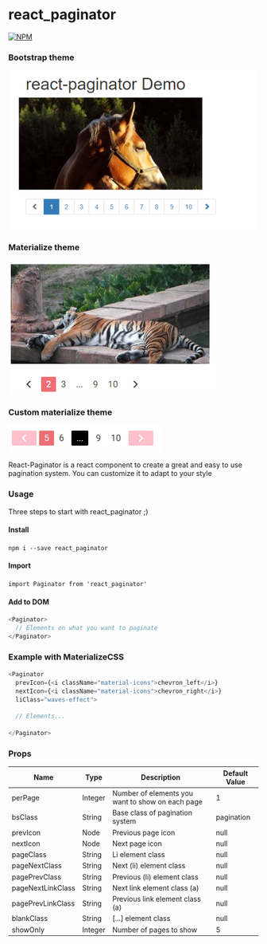 # react_paginator

[![NPM](https://nodei.co/npm/react_paginator.png?compact=true)](https://npmjs.org/package/react_paginator)

### Bootstrap theme
![Screenshot from demo](img/demo1_screen.png)

### Materialize theme
![Screenshot from demo with MaterializeCSS](img/materialize_demo.png)

### Custom materialize theme
![Custom Materialize Theme](img/custom_materialize.png)

React-Paginator is a react component to create a great and easy to use pagination system.
You can customize it to adapt to your style

### Usage

Three steps to start with react_paginator ;)

#### Install
`npm i --save react_paginator`

#### Import
`import Paginator from 'react_paginator'`

#### Add to DOM
```javascript
<Paginator>
  // Elements on what you want to paginate
</Paginator>
```

### Example with MaterializeCSS

```javascript
<Paginator 
  prevIcon={<i className="material-icons">chevron_left</i>} 
  nextIcon={<i className="material-icons">chevron_right</i>}
  liClass="waves-effect">

  // Elements...

</Paginator>
```

### Props

| Name    | Type    | Description                                      | Default Value |
|---------|---------|--------------------------------------------------|---------------|
| perPage | Integer | Number of elements you want to show on each page | 1 |
| bsClass | String | Base class of pagination system | pagination |
| prevIcon | Node | Previous page icon | null |
| nextIcon | Node | Next page icon | null |
| pageClass | String | Li element class | null |
| pageNextClass | String | Next (li) element class | null |
| pagePrevClass | String | Previous (li) element class | null |
| pageNextLinkClass | String | Next link element class (a) | null |
| pagePrevLinkClass | String | Previous link element class (a) | null |
| blankClass | String | [...] element class | null |
| showOnly | Integer | Number of pages to show | 5 |
